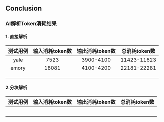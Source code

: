 ## Conclusion



### AI解析Token消耗结果

#### 1. 直接解析

| 测试用例 | 输入消耗token数 | 输出消耗token数 | 总消耗token数 |
| :------: | :-------------: | :-------------: | :-----------: |
|   yale   |      7523       |    3900-4100    |  11423-11623  |
|  emory   |      18081      |    4100-4200    |  22181-22281  |
|          |                 |                 |               |
|          |                 |                 |               |
|          |                 |                 |               |

#### 2.分块解析

| 测试用例 | 输入消耗token数 | 输出消耗token数 | 总消耗token数 |
| :------: | :-------------: | :-------------: | :-----------: |
|          |                 |                 |               |
|          |                 |                 |               |
|          |                 |                 |               |
|          |                 |                 |               |
|          |                 |                 |               |

